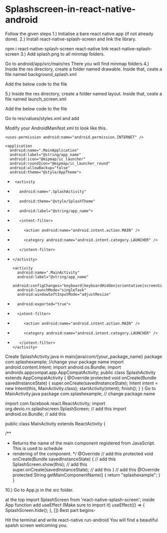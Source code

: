 # Splashscreen-in-react-native-android
Follow the given steps
1.) Initialise a bare react native app (if not already done). 2.) Install react-native-splash-screen and link the library.

npm i react-native-splash-screen
react-native link react-native-splash-screen
3.) Add splash.png to all minmap folders.

Go to android/app/src/main/res
There you will find minmap folders
4.) Inside the res directory, create a folder named drawable. Inside that, ceate a file named background_splash.xml

Add the below code to the file
<?xml version="1.0" encoding="utf-8"?>
<layer-list xmlns:android="http://schemas.android.com/apk/res/android">
 <item
 android:drawable="@mipmap/splash"
 android:gravity="fill" />
</layer-list>
5.) Inside the res directory, create a folder named layout. Inside that, ceate a file named launch_screen.xml

Add the below code to the file
<?xml version="1.0" encoding="utf-8"?>
<LinearLayout xmlns:android="http://schemas.android.com/apk/res/android"
 android:orientation="vertical"
 android:layout_width="match_parent"
 android:layout_height="match_parent"
 android:background="@drawable/background_splash"
/>
Go to res/values/styles.xml and add
<style name="SplashTheme" parent="Theme.AppCompat.Light.NoActionBar">
 <item name="android:windowBackground">@drawable/background_splash</item>
</style>
Modify your AndroidManifest.xml to look like this.
<manifest xmlns:android="http://schemas.android.com/apk/res/android"
  package="com.splashexample">

    <uses-permission android:name="android.permission.INTERNET" />

    <application
      android:name=".MainApplication"
      android:label="@string/app_name"
      android:icon="@mipmap/ic_launcher"
      android:roundIcon="@mipmap/ic_launcher_round"
      android:allowBackup="false"
      android:theme="@style/AppTheme">
+      <activity
+        android:name=".SplashActivity"
+        android:theme="@style/SplashTheme"
+        android:label="@string/app_name">
+        <intent-filter>
+          <action android:name="android.intent.action.MAIN" />
+          <category android:name="android.intent.category.LAUNCHER" />
+        </intent-filter>
+     </activity>

      <activity
        android:name=".MainActivity"
        android:label="@string/app_name"
        android:configChanges="keyboard|keyboardHidden|orientation|screenSize|uiMode"
        android:launchMode="singleTask"
        android:windowSoftInputMode="adjustResize"
+       android:exported="true">
-       <intent-filter>
-          <action android:name="android.intent.action.MAIN" />
-          <category android:name="android.intent.category.LAUNCHER" />
-        </intent-filter>
      </activity>
    </application>
</manifest>
Create SplashActivity.java in main/java/com/{your_package_name}
package com.splashexample; //change your package name
import android.content.Intent;
import android.os.Bundle;
import androidx.appcompat.app.AppCompatActivity;
public class SplashActivity extends AppCompatActivity {
     @Override
     protected void onCreate(Bundle savedInstanceState) {
         super.onCreate(savedInstanceState);
         Intent intent = new Intent(this, MainActivity.class);
         startActivity(intent);
         finish();
     }
}
Go to MainActivity.java
package com.splashexample; // change package name

import com.facebook.react.ReactActivity;
import org.devio.rn.splashscreen.SplashScreen; // add this
import android.os.Bundle; // add this


public class MainActivity extends ReactActivity {

  /**
   * Returns the name of the main component registered from JavaScript. This is used to schedule
   * rendering of the component.
   */
  @Override                                             // add this
  protected void onCreate(Bundle savedInstanceState) {  // add this
    SplashScreen.show(this);                            // add this
    super.onCreate(savedInstanceState);                 // add this
  }                                                     // add this
  @Override
  protected String getMainComponentName() {
    return "splashexample";
  }
}

10.) Go to App.js in the src folder.

at the top import SplashScreen from 'react-native-splash-screen';
inside App function add useEffect (Make sure to import it)
useEffect(() => {
   SplashScreen.hide();
 }, [])
Best part begins-

Hit the terminal and write react-native run-android
You will find a beautiful spalsh screen welcoming you.
